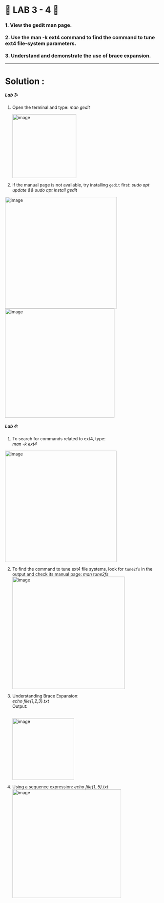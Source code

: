 <h1>
  🚀 LAB 3 - 4 🚀
</h1>

<h3>
  1. View the gedit man page.<br><br>
  2. Use the man -k ext4 command to find the command to tune ext4 file-system parameters.<br><br>
  3. Understand and demonstrate the use of brace expansion.
</h3>

<hr>

<h1>
  Solution : 
</h1>

<h5>
  Lab 3: 
</h5>

  1. Open the terminal and type:
     <i>
       man gedit
     </i>
     
     <img width="209" alt="image" src="https://github.com/user-attachments/assets/4769719c-3b4d-43af-9960-c9554465156c" />



  2. If the manual page is not available, try installing `gedit` first:
     <i>
       sudo apt update && sudo apt install gedit
     </i>
     
   <img width="366" alt="image" src="https://github.com/user-attachments/assets/a851f7b1-b05c-4c87-a5fe-b40b00786bba" />

 
  <img width="358" alt="image" src="https://github.com/user-attachments/assets/4a2bc2fc-e9a1-4152-aee9-c58ae4087e25" />





<h5>
  Lab 4:
</h5>

  1. To search for commands related to ext4, type: <br>
     <i>man -k ext4</i>
     <br>
     
 <img width="365" alt="image" src="https://github.com/user-attachments/assets/acedd025-3258-436b-ac8d-ed82fb8f3ff6" />



  2. To find the command to tune ext4 file systems, look for `tune2fs` in the output and check its manual page:
     <i>man tune2fs</i>
     <br>
     <img width="368" alt="image" src="https://github.com/user-attachments/assets/9c9ce34f-e32e-4c25-9698-26bed50e9afb" />



  3. Understanding Brace Expansion: <br>
     <i>echo file{1,2,3}.txt</i><br>
     Output:

     <br>
     <img width="202" alt="image" src="https://github.com/user-attachments/assets/9608be2b-4604-4f96-b68d-337237a134d3" />




  4. Using a sequence expression:
     <i>echo file{1..5}.txt</i>
     <br>
     <img width="356" alt="image" src="https://github.com/user-attachments/assets/27da186c-22f4-4e94-92fb-4c17104c0366" />

